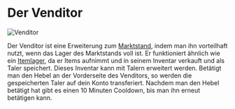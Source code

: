 # Der Venditor
![Venditor](@site/static/img/de/custom-blocks/venditors.png)

Der Venditor ist eine Erweiterung zum [Marktstand](../game-mechanics/marketstall.md), indem man ihn vorteilhaft nutzt, wenn das Lager des Marktstands voll ist. Er funktioniert ähnlich wie ein [Itemlager](./itemstorage.md), da er Items aufnimmt und in seinem Inventar verkauft und als Taler speichert. Dieses Inventar kann mit Talern erweitert werden.
Betätigt man den Hebel an der Vorderseite des Venditors, so werden die gespeicherten Taler auf dein Konto transferiert. Nachdem man den Hebel betätigt hat gibt es einen 10 Minuten Cooldown, bis man ihn erneut betätigen kann.
